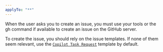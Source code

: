 ```yaml
---
applyTo: "**"
---
```


When the user asks you to create an issue, you must use your tools or the gh command if available to create an issue on the GitHub server.

To create the issue, you should rely on the issue templates. If none of them seem relevant, use the [`Copilot Task Request`](../.github/ISSUE_TEMPLATE/copilot-task.yml) template by default.
